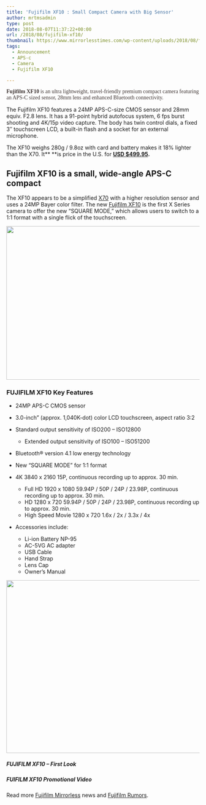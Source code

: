 ```yaml
---
title: 'Fujifilm XF10 : Small Compact Camera with Big Sensor'
author: mrtmsadmin
type: post
date: 2018-08-07T11:37:22+00:00
url: /2018/08/fujifilm-xf10/
thumbnail: https://www.mirrorlesstimes.com/wp-content/uploads/2018/08/fujifilm-xf10-name.jpg
tags:
  - Announcement
  - APS-c
  - Camera
  - Fujifilm XF10

---
```

<span style="color: #3d3331; font-family: Georgia, Times, 'Times New Roman', serif;"><strong>Fujifilm XF10</strong> is an ultra lightweight, travel-friendly premium compact camera featuring an APS-C sized sensor, 28mm lens and enhanced Bluetooth connectivity.</span>

The Fujifilm XF10 features a 24MP APS-C-size CMOS sensor and 28mm equiv. F2.8 lens. It has a 91-point hybrid autofocus system, 6 fps burst shooting and 4K/15p video capture. The body has twin control dials, a fixed 3&#8243; touchscreen LCD, a built-in flash and a socket for an external microphone.

The XF10 weighs 280g / 9.8oz with card and battery makes it 18% lighter than the X70. It** **is price in the U.S. for **<a href="https://www.amazon.com/dp/B07FNW5QPD/?tag=daicamnew-20" target="_blank" rel="noopener" data-amzn-asin="B07FNW5QPD">USD $499.95</a>.**<!--more-->

## Fujifilm XF10 is a small, wide-angle APS-C compact

The XF10 appears to be a simplified <a href="https://aax-us-east.amazon-adsystem.com/x/c/Qlbs439XPdispj_jtNDz6WoAAAFgU9BKjwEAAAFKAZ1jqeo/https://assoc-redirect.amazon.com/g/r/http://www.amazon.com/Fujifilm-X70-Digital-Camera-Black/dp/B019Y5UBPU/ref=as_at/?imprToken=z6VyaLXgNYvgjRW65qBYEQ&slotNum=0&ie=UTF8&qid=1512457843&sr=8-2&keywords=fujifilm+x70&linkCode=sl1&tag=daicamnew-20&linkId=e64854e22c2d8f9efd3d1f45c293f5ed" target="_blank" rel="nofollow noopener">X70</a> with a higher resolution sensor and uses a 24MP Bayer color filter. The new [Fujifilm XF10][1] is the first X Series camera to offer the new “SQUARE MODE,” which allows users to switch to a 1:1 format with a single flick of the touchscreen.

[<img class="aligncenter size-full wp-image-2174" src="https://i2.wp.com/www.mirrorlesstimes.com/wp-content/uploads/2018/08/fujifilm-xf10-name.jpg?resize=600%2C400&#038;ssl=1" alt="" width="600" height="400" srcset="https://i2.wp.com/www.mirrorlesstimes.com/wp-content/uploads/2018/08/fujifilm-xf10-name.jpg?w=900&ssl=1 900w, https://i2.wp.com/www.mirrorlesstimes.com/wp-content/uploads/2018/08/fujifilm-xf10-name.jpg?resize=450%2C300&ssl=1 450w, https://i2.wp.com/www.mirrorlesstimes.com/wp-content/uploads/2018/08/fujifilm-xf10-name.jpg?resize=768%2C512&ssl=1 768w" sizes="(max-width: 600px) 100vw, 600px" data-recalc-dims="1" />][2]

### FUJIFILM XF10 Key Features

  * 24MP APS-C CMOS sensor
  * 3.0-inch” (approx. 1,040K-dot) color LCD touchscreen, aspect ratio 3:2
  * Standard output sensitivity of ISO200 – ISO12800 
      * Extended output sensitivity of ISO100 – ISO51200

  * Bluetooth® version 4.1 low energy technology

  * New “SQUARE MODE” for 1:1 format
  * 4K 3840 x 2160 15P, continuous recording up to approx. 30 min. 
      * Full HD 1920 x 1080 59.94P / 50P / 24P / 23.98P, continuous recording up to approx. 30 min.
      * HD 1280 x 720 59.94P / 50P / 24P / 23.98P, continuous recording up to approx. 30 min.
      * High Speed Movie 1280 x 720 1.6x / 2x / 3.3x / 4x
  * Accessories include: 
      * Li-ion Battery NP-95
      * AC-5VG AC adapter
      * USB Cable
      * Hand Strap
      * Lens Cap
      * Owner’s Manual

[<img class="aligncenter size-full wp-image-2175" src="https://i1.wp.com/www.mirrorlesstimes.com/wp-content/uploads/2018/08/fujifilm-xf10-back.jpg?resize=600%2C450&#038;ssl=1" alt="" width="600" height="450" srcset="https://i1.wp.com/www.mirrorlesstimes.com/wp-content/uploads/2018/08/fujifilm-xf10-back.jpg?w=1200&ssl=1 1200w, https://i1.wp.com/www.mirrorlesstimes.com/wp-content/uploads/2018/08/fujifilm-xf10-back.jpg?resize=400%2C300&ssl=1 400w, https://i1.wp.com/www.mirrorlesstimes.com/wp-content/uploads/2018/08/fujifilm-xf10-back.jpg?resize=768%2C576&ssl=1 768w, https://i1.wp.com/www.mirrorlesstimes.com/wp-content/uploads/2018/08/fujifilm-xf10-back.jpg?resize=970%2C728&ssl=1 970w" sizes="(max-width: 600px) 100vw, 600px" data-recalc-dims="1" />][3]

##### FUJIFILM XF10 – First Look



##### FUIFILM XF10 Promotional Video



Read more [Fujifilm Mirrorless][4] news and <a href="https://www.dailycameranews.com/tag/fujifilm-rumors/" target="_blank" rel="noopener">Fujifilm Rumors</a>.

 [1]: https://www.dailycameranews.com/tag/fujifilm-xf10/
 [2]: https://i2.wp.com/www.mirrorlesstimes.com/wp-content/uploads/2018/08/fujifilm-xf10-name.jpg?ssl=1
 [3]: https://i1.wp.com/www.mirrorlesstimes.com/wp-content/uploads/2018/08/fujifilm-xf10-back.jpg?ssl=1
 [4]: https://www.mirrorlesstimes.com/tags/fujifilm-mirrorless/